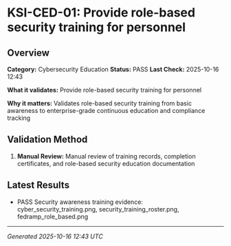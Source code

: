 # KSI-CED-01: Provide role-based security training for personnel

## Overview

**Category:** Cybersecurity Education
**Status:** PASS
**Last Check:** 2025-10-16 12:43

**What it validates:** Provide role-based security training for personnel

**Why it matters:** Validates role-based security training from basic awareness to enterprise-grade continuous education and compliance tracking

## Validation Method

1. **Manual Review:** Manual review of training records, completion certificates, and role-based security education documentation

## Latest Results

- PASS Security awareness training evidence: cyber_security_training.png, security_training_roster.png, fedramp_role_based.png

---
*Generated 2025-10-16 12:43 UTC*